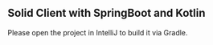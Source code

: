 ## Solid Client with SpringBoot and Kotlin

Please open the project in IntelliJ to build it via Gradle.